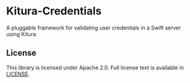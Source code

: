 # Kitura-Credentials
A pluggable framework for validating user credentials in a Swift server using Kitura

## License
This library is licensed under Apache 2.0. Full license text is available in [LICENSE](LICENSE.txt).
 
